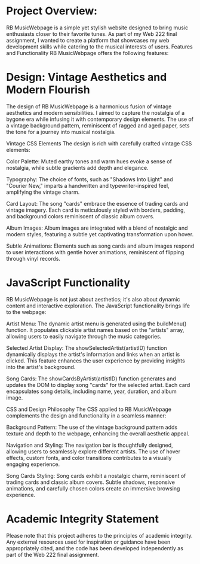 
# Project Overview:
RB MusicWebpage is a simple yet stylish website designed to bring music enthusiasts closer to their favorite tunes. As part of my Web 222 final assignment, I wanted to create a platform that showcases my web development skills while catering to the musical interests of users.
Features and Functionality
RB MusicWebpage offers the following features:

# Design: Vintage Aesthetics and Modern Flourish
The design of RB MusicWebpage is a harmonious fusion of vintage aesthetics and modern sensibilities. I aimed to capture the nostalgia of a bygone era while infusing it with contemporary design elements. The use of a vintage background pattern, reminiscent of ragged and aged paper, sets the tone for a journey into musical nostalgia.

Vintage CSS Elements
The design is rich with carefully crafted vintage CSS elements:

Color Palette: Muted earthy tones and warm hues evoke a sense of nostalgia, while subtle gradients add depth and elegance.

Typography: The choice of fonts, such as "Shadows Into Light" and "Courier New," imparts a handwritten and typewriter-inspired feel, amplifying the vintage charm.

Card Layout: The song "cards" embrace the essence of trading cards and vintage imagery. Each card is meticulously styled with borders, padding, and background colors reminiscent of classic album covers.

Album Images: Album images are integrated with a blend of nostalgic and modern styles, featuring a subtle yet captivating transformation upon hover.

Subtle Animations: Elements such as song cards and album images respond to user interactions with gentle hover animations, reminiscent of flipping through vinyl records.

# JavaScript Functionality
RB MusicWebpage is not just about aesthetics; it's also about dynamic content and interactive exploration. The JavaScript functionality brings life to the webpage:

Artist Menu: The dynamic artist menu is generated using the buildMenu() function. It populates clickable artist names based on the "artists" array, allowing users to easily navigate through the music categories.

Selected Artist Display: The showSelectedArtist(artistID) function dynamically displays the artist's information and links when an artist is clicked. This feature enhances the user experience by providing insights into the artist's background.

Song Cards: The showCardsByArtist(artistID) function generates and updates the DOM to display song "cards" for the selected artist. Each card encapsulates song details, including name, year, duration, and album image.

CSS and Design Philosophy
The CSS applied to RB MusicWebpage complements the design and functionality in a seamless manner:

Background Pattern: The use of the vintage background pattern adds texture and depth to the webpage, enhancing the overall aesthetic appeal.

Navigation and Styling: The navigation bar is thoughtfully designed, allowing users to seamlessly explore different artists. The use of hover effects, custom fonts, and color transitions contributes to a visually engaging experience.

Song Cards Styling: Song cards exhibit a nostalgic charm, reminiscent of trading cards and classic album covers. Subtle shadows, responsive animations, and carefully chosen colors create an immersive browsing experience.
# Academic Integrity Statement
Please note that this project adheres to the principles of academic integrity. Any external resources used for inspiration or guidance have been appropriately cited, and the code has been developed independently as part of the Web 222 final assignment.
